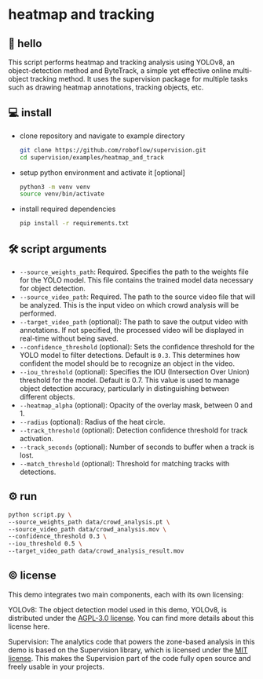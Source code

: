 # heatmap and tracking

## 👋 hello

This script performs heatmap and tracking analysis using YOLOv8, an object-detection method and
ByteTrack, a simple yet effective online multi-object tracking method. It uses the
supervision package for multiple tasks such as drawing heatmap annotations, tracking objects, etc.


## 💻 install

- clone repository and navigate to example directory

    ```bash
    git clone https://github.com/roboflow/supervision.git
    cd supervision/examples/heatmap_and_track
    ```

- setup python environment and activate it [optional]

    ```bash
    python3 -m venv venv
    source venv/bin/activate
    ```

- install required dependencies

    ```bash
    pip install -r requirements.txt
    ```

## 🛠️ script arguments

- `--source_weights_path`: Required. Specifies the path to the weights file for the
YOLO model. This file contains the trained model data necessary for object detection.
- `--source_video_path`: Required. The path to the source video file that will be
analyzed. This is the input video on which crowd analysis will be performed.
- `--target_video_path` (optional): The path to save the output video with annotations.
If not specified, the processed video will be displayed in real-time without being
saved.
- `--confidence_threshold` (optional): Sets the confidence threshold for the YOLO model
to filter detections. Default is `0.3`. This determines how confident the model should
be to recognize an object in the video.
- `--iou_threshold` (optional): Specifies the IOU (Intersection Over Union) threshold
for the model. Default is 0.7. This value is used to manage object detection accuracy,
particularly in distinguishing between different objects.
- `--heatmap_alpha` (optional): Opacity of the overlay mask, between 0 and 1.
- `--radius` (optional): Radius of the heat circle.
- `--track_threshold` (optional): Detection confidence threshold for track activation.
- `--track_seconds` (optional): Number of seconds to buffer when a track is lost.
- `--match_threshold` (optional): Threshold for matching tracks with detections.

## ⚙️ run

```bash
python script.py \
--source_weights_path data/crowd_analysis.pt \
--source_video_path data/crowd_analysis.mov \
--confidence_threshold 0.3 \
--iou_threshold 0.5 \
--target_video_path data/crowd_analysis_result.mov
```

## © license

This demo integrates two main components, each with its own licensing:

YOLOv8: The object detection model used in this demo, YOLOv8, is distributed under the
[AGPL-3.0 license](https://github.com/ultralytics/ultralytics/blob/main/LICENSE). You
can find more details about this license here.

Supervision: The analytics code that powers the zone-based analysis in this demo is
based on the Supervision library, which is licensed under the
[MIT license](https://github.com/roboflow/supervision/blob/develop/LICENSE.md). This
makes the Supervision part of the code fully open source and freely usable in your
projects.
